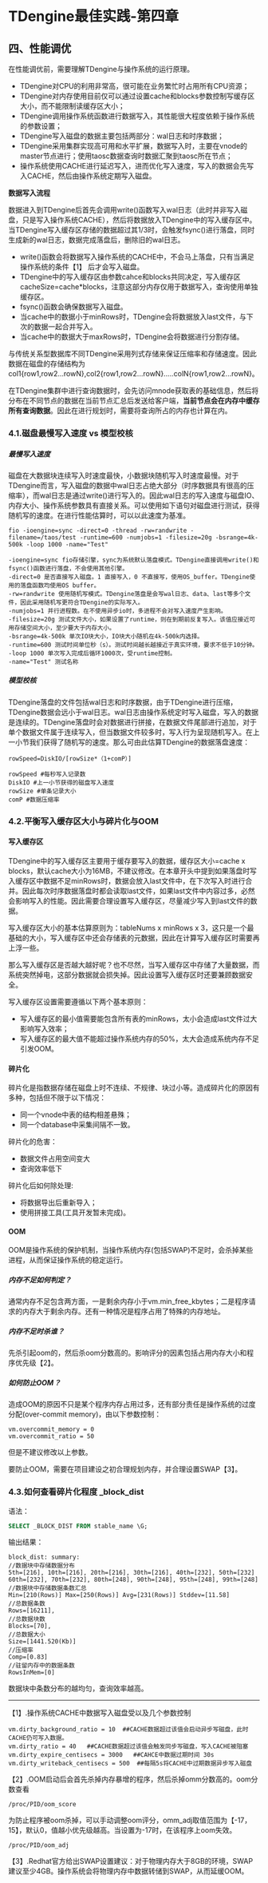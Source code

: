 # TDengine最佳实践-第四章



## 四、性能调优

<!--为方便区分，文中大写CACHE专指操作系统内存缓存区-->

在性能调优前，需要理解TDengine与操作系统的运行原理。

- TDengine对CPU的利用非常高，很可能在业务繁忙时占用所有CPU资源；
- TDengine对内存使用目前仅可以通过设置cache和blocks参数控制写缓存区大小，而不能限制读缓存区大小；
- TDengine调用操作系统函数进行数据写入，其性能很大程度依赖于操作系统的参数设置；
- TDengine写入磁盘的数据主要包括两部分：wal日志和时序数据；
- TDengine采用集群实现高可用和水平扩展，数据写入时，主要在vnode的master节点进行；使用taosc数据查询时数据汇聚到taosc所在节点；
- 操作系统使用CACHE进行延迟写入，进而优化写入速度，写入的数据会先写入CACHE，然后由操作系统定期写入磁盘。

**数据写入流程**

数据进入到TDengine后首先会调用write()函数写入wal日志（此时并非写入磁盘，只是写入操作系统CACHE），然后将数据放入TDengine中的写入缓存区中。当TDengine写入缓存区存储的数据超过其1/3时，会触发fsync()进行落盘，同时生成新的wal日志，数据完成落盘后，删除旧的wal日志。

- write()函数会将数据写入操作系统的CACHE中，不会马上落盘，只有当满足操作系统的条件【1】 后才会写入磁盘。
- TDengine中的写入缓存区由参数cahce和blocks共同决定，写入缓存区cacheSize=cache*blocks，注意这部分内存仅用于数据写入，查询使用单独缓存区。
- fsync()函数会确保数据写入磁盘。
- 当cache中的数据小于minRows时，TDengine会将数据放入last文件，与下次的数据一起合并写入。
- 当cache中的数据大于maxRows时，TDengine会将数据进行分割存储。

与传统关系型数据库不同TDengine采用列式存储来保证压缩率和存储速度。因此数据在磁盘的存储结构为col1{row1,row2...rowN},col2{row1,row2...rowN}.....colN{row1,row2...rowN}。

在TDengine集群中进行查询数据时，会先访问mnode获取表的基础信息，然后将分布在不同节点的数据在当前节点汇总后发送给客户端，**当前节点会在内存中缓存所有查询数据**。因此在进行规划时，需要将查询所占的内存也计算在内。

### 4.1.磁盘最慢写入速度 vs 模型校核

##### 最慢写入速度

磁盘在大数据块连续写入时速度最快，小数据块随机写入时速度最慢。对于TDengine而言，写入磁盘的数据中wal日志占绝大部分（时序数据具有很高的压缩率），而wal日志是通过write()进行写入的。因此wal日志的写入速度与磁盘IO、内存大小、操作系统参数具有直接关系。可以使用如下语句对磁盘进行测试，获得随机写的速度。在进行性能估算时，可以以此速度为基准。

```shell
fio -ioengine=sync -direct=0 -thread -rw=randwrite -filename=/taos/test -runtime=600 -numjobs=1 -filesize=20g -bsrange=4k-500k -loop 1000 -name="Test"
```

```shell
-ioengine=sync fio存储引擎，sync为系统默认落盘模式。TDengine直接调用write()和fsync()函数进行落盘，不会使用其他引擎。
-direct=0 是否直接写入磁盘。1 直接写入，0 不直接写，使用OS_buffer。TDengine使用的落盘函数均使用OS buffer。
-rw=randwrite 使用随机写模式。TDengine落盘是会写wal日志、data、last等多个文件，因此采用随机写更符合TDengine的实际写入。
-numjobs=1 并行进程数。在不使用异步io时，多进程不会对写入速度产生影响。
-filesize=20g 测试文件大小，如果设置了runtime，则在到期前反复写入。该值应接近可用存储空间大小，至少要大于内存大小。
-bsrange=4k-500k 单次IO块大小，IO块大小随机在4k-500k内选择。
-runtime=600 测试时间单位秒（s）。测试时间越长越接近于真实环境，要求不低于10分钟。
-loop 1000 单次写入完成后循环1000次，受runtime控制。
-name="Test" 测试名称
```

##### 模型校核

TDengine落盘的文件包括wal日志和时序数据，由于TDengine进行压缩，TDengine数据会远小于wal日志。wal日志由操作系统定时写入磁盘，写入的数据是连续的。TDengine落盘时会对数据进行拼接，在数据文件尾部进行追加，对于单个数据文件属于连续写入，但当数据文件较多时，写入行为呈现随机写入。在上一小节我们获得了随机写的速度。那么可由此估算TDengine的数据落盘速度：

```shell
rowSpeed=DiskIO/[rowSize*（1+comP）]
```

```shell
rowSpeed #每秒写入记录数
DiskIO #上一小节获得的磁盘写入速度
rowSize #单条记录大小
comP #数据压缩率
```

<!--在数据落盘阶段，数据模型对写入速度影响不大。不论是单列还是多列模型，在落盘时都会进行压缩和拼接。列越长消耗的CPU越高。-->

<!--由于wal日志落盘会使用操作系统CACHE，因此CACHE大小会影响wal日志的写入速度。当操作系统保有足够的CACHE时，数据会直接写入内存，此时的写入速度接近内存的写入速度。而当CACHE不足时，数据的写入速度则会与磁盘写入速度持平。-->

### 4.2.平衡写入缓存区大小与碎片化与OOM

#### 写入缓存区

TDengine中的写入缓存区主要用于缓存要写入的数据，缓存区大小=cache x blocks，默认cache大小为16MB，不建议修改。在本章开头中提到如果落盘时写入缓存区中数据不足minRows时，数据会放入last文件中，在下次写入时进行合并。因此每次时序数据落盘时都会读取last文件，如果last文件中内容过多，必然会影响写入的性能。因此需要合理设置写入缓存区，尽量减少写入到last文件的数据。

写入缓存区大小的基本估算原则为：tableNums x minRows x 3，这只是一个最基础的大小，写入缓存区中还会存储表的元数据，因此在计算写入缓存区时需要再上浮一些。

那么写入缓存区是否越大越好呢？也不尽然，当写入缓存区中存储了大量数据，而系统突然掉电，这部分数据就会损失掉。因此设置写入缓存区时还要兼顾数据安全。

写入缓存区设置需要遵循以下两个基本原则：

- 写入缓存区的最小值需要能包含所有表的minRows，太小会造成last文件过大影响写入效率；
- 写入缓存区的最大值不能超过操作系统内存的50%，太大会造成系统内存不足引发OOM。

#### 碎片化

碎片化是指数据存储在磁盘上时不连续、不规律、块过小等。造成碎片化的原因有多种，包括但不限于以下情况：

- 同一个vnode中表的结构相差悬殊；
- 同一个database中采集间隔不一致。

碎片化的危害：

- 数据文件占用空间变大
- 查询效率低下

碎片化后如何除处理:

- 将数据导出后重新导入；
- 使用拼接工具(工具开发暂未完成)。

#### OOM

OOM是操作系统的保护机制，当操作系统内存(包括SWAP)不足时，会杀掉某些进程，从而保证操作系统的稳定运行。

##### 内存不足如何判定？

通常内存不足包含两方面，一是剩余内存小于vm.min_free_kbytes；二是程序请求的内存大于剩余内存。还有一种情况是程序占用了特殊的内存地址。

##### 内存不足时杀谁？

先杀引起oom的，然后杀oom分数高的。影响评分的因素包括占用内存大小和程序优先级【2】。

##### 如何防止OOM？

造成OOM的原因不只是某个程序内存占用过多，还有部分责任是操作系统的过度分配(over-commit memory)，由以下参数控制：

```shell
vm.overcommit_memory = 0
vm.overcommit_ratio = 50
```

但是不建议修改以上参数。

要防止OOM，需要在项目建设之初合理规划内存，并合理设置SWAP【3】。

### 4.3.如何查看碎片化程度 _block_dist

语法：

```sql
SELECT _BLOCK_DIST FROM stable_name \G;
```

输出结果：

```shell
block_dist: summary: 
//数据块中存储数据分布
5th=[216], 10th=[216], 20th=[216], 30th=[216], 40th=[232], 50th=[232] 60th=[232], 70th=[232], 80th=[248], 90th=[248], 95th=[248], 99th=[248]
//数据块中存储数据条数汇总
Min=[210(Rows)] Max=[250(Rows)] Avg=[231(Rows)] Stddev=[11.58]  
//总数据条数
Rows=[16211], 
//总数据块数
Blocks=[70], 
//总数据大小
Size=[1441.520(Kb)] 
//压缩率
Comp=[0.83] 
//驻留内存中的数据条数
RowsInMem=[0] 
```

数据块中条数分布的越均匀，查询效率越高。



------------------------------------------------------------------------------------------

【1】.操作系统CACHE中数据写入磁盘受以及几个参数控制

```shell
vm.dirty_background_ratio = 10  ##CACHE数据超过该值会启动异步写磁盘，此时CACHE仍可写入数据。
vm.dirty_ratio = 40   ##CACHE数据超过该值会触发同步写磁盘，写入CACHE被阻塞
vm.dirty_expire_centisecs = 3000   ##CAHCE中数据过期时间 30s
vm.dirty_writeback_centisecs = 500  ##每隔5s将CACHE中过期数据异步写入磁盘
```

【2】.OOM启动后会首先杀掉内存暴增的程序，然后杀掉omm分数高的。oom分数查看

```shell
/proc/PID/oom_score
```

为防止程序被oom杀掉，可以手动调整oom评分，omm_adj取值范围为【-17，15】，默认0，值越小优先级越高。当设置为-17时，在该程序上oom失效。

```shell
/proc/PID/oom_adj
```

【3】.Redhat官方给出SWAP设置建议：对于物理内存大于8GB的环境，SWAP建议至少4GB。操作系统会将物理内存中数据转储到SWAP，从而延缓OOM。


